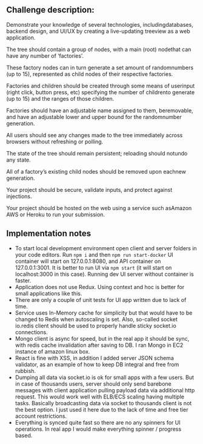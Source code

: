 ## Challenge description:

Demonstrate​ ​your​ ​knowledge​ ​of​ ​several​ ​technologies,​ ​including​ ​databases,​ ​backend​ ​design,​ ​and​ ​UI/UX​ ​by creating​ ​a​ ​live-updating​ ​tree​ ​view​ ​as​ ​a​ ​web​ ​application.

The​ ​tree​ ​should​ ​contain​ ​a​ ​group​ ​of​ ​nodes,​ ​with​ ​a main​ ​(root)​ ​node​ ​that​ ​can​ ​have​ ​any​ ​number​ ​of ‘factories’.

These​ ​factory​ ​nodes​ ​can​ ​in​ ​turn​ ​generate​ ​a​ ​set amount​ ​of​ ​random​ ​numbers​ ​(up​ ​to​ ​15), represented​ ​as​ ​child​ ​nodes​ ​of​ ​their​ ​respective factories.

Factories​ ​and​ ​children​ ​should​ ​be​ ​created through​ ​some​ ​means​ ​of​ ​user​ ​input​ ​(right​ ​click, button​ ​press,​ ​etc)​ ​specifying​ ​the​ ​number​ ​of children​ ​to​ ​generate​ ​(up​ ​to​ ​15)​ ​and​ ​the​ ​ranges​ ​of those​ ​children.

Factories​ ​should​ ​have​ ​an​ ​adjustable​ ​name assigned​ ​to​ ​them,​ ​be​ ​removable,​ ​and​ ​have​ ​an adjustable​ ​lower​ ​and​ ​upper​ ​bound​ ​for​ ​the random​ ​number​ ​generation.

All​ ​users​ ​should​ ​see​ ​any​ ​changes​ ​made​ ​to the​ ​tree​ ​immediately​ ​across​ ​browsers without​ ​refreshing​ ​or​ ​polling.

The​ ​state​ ​of​ ​the​ ​tree​ ​should​ ​remain persistent;​ ​reloading​ ​should​ ​not​ ​undo​ ​any state.

All​ ​of​ ​a​ ​factory’s​ ​existing​ ​child​ ​nodes​ ​should be​ ​removed​ ​upon​ ​each​ ​new​ ​generation.

Your​ ​project​ ​should​ ​be​ ​secure,​ ​validate inputs,​ ​and​ ​protect​ ​against​ ​injections.

Your​ ​project​ ​should​ ​be​ ​hosted​ ​on​ ​the​ ​web using​ ​a​ ​service​ ​such​ ​as​ ​Amazon​ ​AWS​ ​or Heroku​ ​to​ ​run​ ​your​ ​submission.

## Implementation notes

* To start local development environment open client and server folders in your code editors. Run `npm i` and then `npm run start-docker`
UI container will start on 127.0.0.1:8080, and API container on 127.0.0.1:3001. It is better to run UI via `npm start`
(it will start on localhost:3000 in this case). Running dev UI server without container is faster.
* Application does not use Redux. Using context and hoc is better for small applications like this.
* There are only a couple of unit tests for UI app written due to lack of time.
* Service uses In-Memory cache for simplicity but that would have to be changed to Redis when autoscaling is set. Also, so-called socket io.redis client should be used to properly handle sticky socket.io connections.
* Mongo client is async for speed, but in the real app it should be sync, with redis cache invalidation after saving to DB. I ran Mongo in EC2 instance of amazon linux box.
* React is fine with XSS, in addition I added server JSON schema validator, as an example of how to keep DB integral and free from rubbish.
* Dumping all data via socket.io is ok for small apps with a few users. But in case of thousands users, server should only send barebone messages with client application pulling payload data via additional http request. This would work well with ELB/ECS scaling having multiple tasks. Basically broadcasting data via socket to thousands client is not the best option. I just used it here due to the lack of time and free tier account restrictions.
* Everything is synced quite fast so there are no any spinners for UI operations. In real app I would make everything spinner / progress based.

